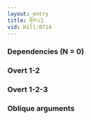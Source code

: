 ```yaml
---
layout: entry
title: རྟོལ་√2
vid: Hill:0714
---
```

### Dependencies (N = 0)


### Overt 1-2


### Overt 1-2-3


### Oblique arguments
